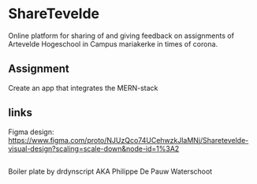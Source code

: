 # ShareTevelde

Online platform for sharing of and giving feedback on assignments of Artevelde Hogeschool in Campus mariakerke in times of corona.


## Assignment 
Create an app that integrates the MERN-stack

## links
Figma design: https://www.figma.com/proto/NJUzQco74UCehwzkJlaMNj/Sharetevelde-visual-design?scaling=scale-down&node-id=1%3A2

##
Boiler plate by drdynscript AKA Philippe De Pauw Waterschoot

